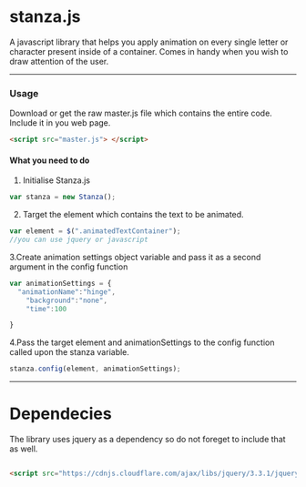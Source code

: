 # stanza.js

A javascript library that helps you apply animation on every single letter or character present inside of a container.
Comes in handy when you wish to draw attention of the user.

------------

### Usage

Download or get the raw master.js file which contains the entire code. Include it in you web page.

```html
<script src="master.js"> </script>
```

#### What you need to do
1. Initialise Stanza.js

~~~js
var stanza = new Stanza();
~~~

2. Target the element which contains the text to be animated.

```js
var element = $(".animatedTextContainer");
//you can use jquery or javascript
```

3.Create animation settings object variable and pass it as a second argument in the config function
```js
var animationSettings = {
  "animationName":"hinge",
	"background":"none",
	"time":100

}
```

4.Pass the target element and animationSettings to the config function called upon the stanza variable.

```js
stanza.config(element, animationSettings);
```

--------

# Dependecies
The library uses jquery as a dependency so do not foreget to include that as well.

```html

<script src="https://cdnjs.cloudflare.com/ajax/libs/jquery/3.3.1/jquery.min.js"> </script>

```
